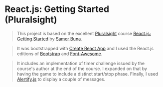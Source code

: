 # React.js: Getting Started (Pluralsight)

>This project is based on the excellent [Pluralsight](https://www.pluralsight.com/) course [React.js: Getting Started](https://app.pluralsight.com/library/courses/react-js-getting-started/table-of-contents) by [Samer Buna](https://github.com/samerbuna).

>It was bootstrapped with [Create React App](https://github.com/facebookincubator/create-react-app) and I used the React.js editions of [Bootstrap](https://react-bootstrap.github.io/getting-started.html) and [Font-Awesome](https://www.npmjs.com/package/react-fontawesome). 

>It includes an implementation of timer challenge issued by the course's author at the end of the course. I expanded on that by having the game to include a distinct start/stop phase. Finally, I used [Alertify.js](http://alertifyjs.com/) to display a couple of messages.
